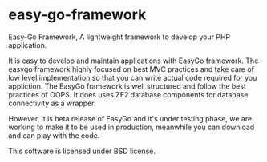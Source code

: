 easy-go-framework
=================

Easy-Go Framework, A lightweight framework to develop your PHP application.

It is easy to develop and maintain applications with EasyGo framework.
The easygo framework highly focused on best MVC practices and take care of low level implementation so that you can write
actual code required for you appliction. The EasyGo framework is well structured and follow the best practices of OOPS.
It does uses ZF2 database components for database connectivity as a wrapper. 

However, it is beta release of EasyGo and it's under testing phase, we are working to make it to be used in production, meanwhile 
you can download and can play with the code.

This software is licensed under BSD license.